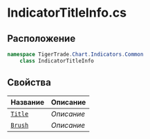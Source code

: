 
# IndicatorTitleInfo.cs
## Расположение
```csharp
namespace TigerTrade.Chart.Indicators.Common  
    class IndicatorTitleInfo
```

## Свойства
| Название | Описание |
| --- | --- |
| [`Title`](./Свойства/Title.md) | *Описание* |
| [`Brush`](./Свойства/Brush.md) | *Описание* |
